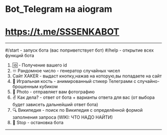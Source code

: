 # Bot_Telegram на aiogram 
# https://t.me/SSSENKABOT
----------------
#/start - запуск бота (вас поприветствует бот)
#/help - открытие всех функций бота
1) 🆔 - Получение вашего id
2) ♾ Рандомное число - генератор случайных чисел
3) Сайт XAKER - выдаст кнопку,нажав на которую,вы попадаете на сайт
4) 🎲 Игральная кость - анимированный стикер Телеграмм с случайно-брошенным кубиком
5) 📸 Photo - отправляет вам фотографию
6) ✌ Как дела? - ответ от бота + варианты ответа для вас (от выбора будет зависеть дальнейший ответ бота)
7) 🔍 Википедия - поиск по Википедия с определённой формой заполнения запроса (WIKI: ЧТО НАДО НАЙТИ)
8) 🛑 Stop - остановка бота
----------------
